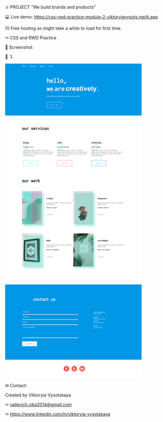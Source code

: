 ♕ PROJECT "We build brands and products"

💻 Live demo: https://css-rwd-practice-module-2-viktoryiavysots.replit.app

(!) Free hosting so might take a while to load for first time.

➱ CSS and RWD Practice


👀 Screenshot:

📸 ↴︎

![Alt Text](./images/screenshots/1.Home.png)


✉ Contact:

Created by Viktoryia Vysotskaya

➱ radevich.vika2014@gmail.com

➱ https://www.linkedin.com/in/viktoryia-vysotskaya